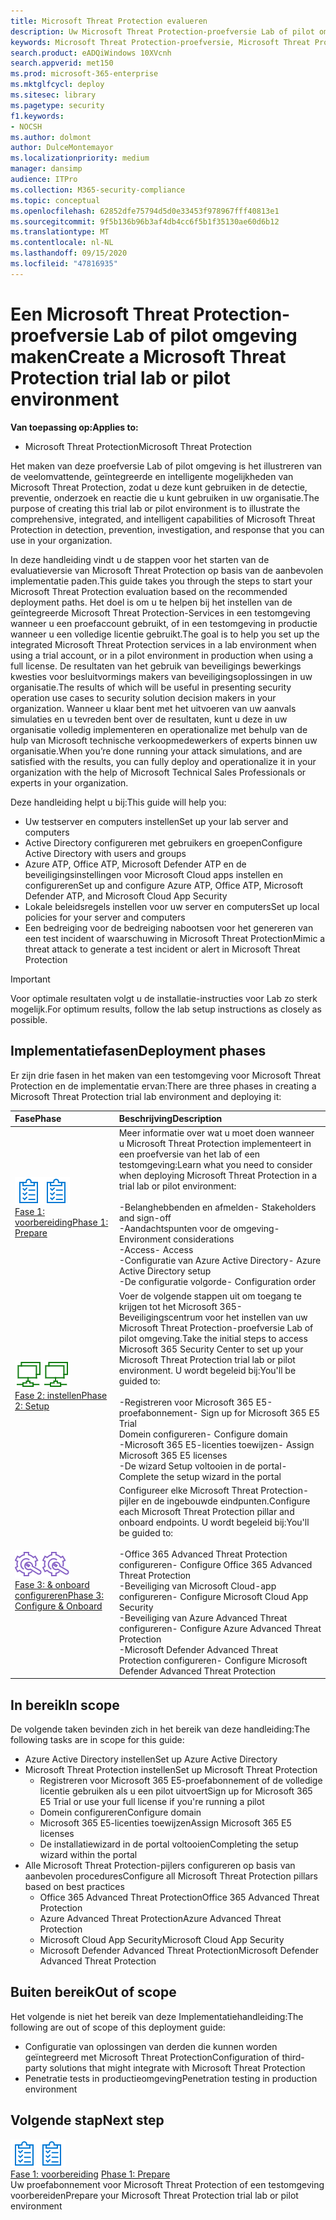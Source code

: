 ```yaml
---
title: Microsoft Threat Protection evalueren
description: Uw Microsoft Threat Protection-proefversie Lab of pilot omgeving instellen voor meer informatie over hoe de gecoördineerde oplossing voor beveiliging van apparaten, identiteit, gegevens en toepassingen uw organisatie kan helpen
keywords: Microsoft Threat Protection-proefversie, Microsoft Threat Protection, Microsoft Threat Protection, Microsoft Threat Protection evaluatie lab, Microsoft Threat Protection pilot, Cyber beveiliging, geavanceerde, permanente bedreiging, Enterprise-gebruikers, gegevens, toepassingen, incidenten, automatisch onderzoek en herstel, geavanceerde jacht
search.product: eADQiWindows 10XVcnh
search.appverid: met150
ms.prod: microsoft-365-enterprise
ms.mktglfcycl: deploy
ms.sitesec: library
ms.pagetype: security
f1.keywords:
- NOCSH
ms.author: dolmont
author: DulceMontemayor
ms.localizationpriority: medium
manager: dansimp
audience: ITPro
ms.collection: M365-security-compliance
ms.topic: conceptual
ms.openlocfilehash: 62852dfe75794d5d0e33453f978967fff40813e1
ms.sourcegitcommit: 9f5b136b96b3af4db4cc6f5b1f35130ae60d6b12
ms.translationtype: MT
ms.contentlocale: nl-NL
ms.lasthandoff: 09/15/2020
ms.locfileid: "47816935"
---
```

# <a name="create-a-microsoft-threat-protection-trial-lab-or-pilot-environment"></a><span data-ttu-id="226a3-104">Een Microsoft Threat Protection-proefversie Lab of pilot omgeving maken</span><span class="sxs-lookup"><span data-stu-id="226a3-104">Create a Microsoft Threat Protection trial lab or pilot environment</span></span> 

<span data-ttu-id="226a3-105">**Van toepassing op:**</span><span class="sxs-lookup"><span data-stu-id="226a3-105">**Applies to:**</span></span>
- <span data-ttu-id="226a3-106">Microsoft Threat Protection</span><span class="sxs-lookup"><span data-stu-id="226a3-106">Microsoft Threat Protection</span></span>

<span data-ttu-id="226a3-107">Het maken van deze proefversie Lab of pilot omgeving is het illustreren van de veelomvattende, geïntegreerde en intelligente mogelijkheden van Microsoft Threat Protection, zodat u deze kunt gebruiken in de detectie, preventie, onderzoek en reactie die u kunt gebruiken in uw organisatie.</span><span class="sxs-lookup"><span data-stu-id="226a3-107">The purpose of creating this trial lab or pilot environment is to illustrate the comprehensive, integrated, and intelligent capabilities of Microsoft Threat Protection in detection, prevention, investigation, and response that you can use in your organization.</span></span> 

<span data-ttu-id="226a3-108">In deze handleiding vindt u de stappen voor het starten van de evaluatieversie van Microsoft Threat Protection op basis van de aanbevolen implementatie paden.</span><span class="sxs-lookup"><span data-stu-id="226a3-108">This guide takes you through the steps to start your Microsoft Threat Protection evaluation based on the recommended deployment paths.</span></span> <span data-ttu-id="226a3-109">Het doel is om u te helpen bij het instellen van de geïntegreerde Microsoft Threat Protection-Services in een testomgeving wanneer u een proefaccount gebruikt, of in een testomgeving in productie wanneer u een volledige licentie gebruikt.</span><span class="sxs-lookup"><span data-stu-id="226a3-109">The goal is to help you set up the integrated Microsoft Threat Protection services in a lab environment when using a trial account, or in a pilot environment in production when using a full license.</span></span> <span data-ttu-id="226a3-110">De resultaten van het gebruik van beveiligings bewerkings kwesties voor besluitvormings makers van beveiligingsoplossingen in uw organisatie.</span><span class="sxs-lookup"><span data-stu-id="226a3-110">The results of which will be useful in presenting security operation use cases to security solution decision makers in your organization.</span></span> <span data-ttu-id="226a3-111">Wanneer u klaar bent met het uitvoeren van uw aanvals simulaties en u tevreden bent over de resultaten, kunt u deze in uw organisatie volledig implementeren en operationalize met behulp van de hulp van Microsoft technische verkoopmedewerkers of experts binnen uw organisatie.</span><span class="sxs-lookup"><span data-stu-id="226a3-111">When you’re done running your attack simulations, and are satisfied with the results, you can fully deploy and operationalize it in your organization with the help of Microsoft Technical Sales Professionals or experts in your organization.</span></span> 

<span data-ttu-id="226a3-112">Deze handleiding helpt u bij:</span><span class="sxs-lookup"><span data-stu-id="226a3-112">This guide will help you:</span></span>
- <span data-ttu-id="226a3-113">Uw testserver en computers instellen</span><span class="sxs-lookup"><span data-stu-id="226a3-113">Set up your lab server and computers</span></span>
- <span data-ttu-id="226a3-114">Active Directory configureren met gebruikers en groepen</span><span class="sxs-lookup"><span data-stu-id="226a3-114">Configure Active Directory with users and groups</span></span>
- <span data-ttu-id="226a3-115">Azure ATP, Office ATP, Microsoft Defender ATP en de beveiligingsinstellingen voor Microsoft Cloud apps instellen en configureren</span><span class="sxs-lookup"><span data-stu-id="226a3-115">Set up and configure Azure ATP, Office ATP, Microsoft Defender ATP, and Microsoft Cloud App Security</span></span>
- <span data-ttu-id="226a3-116">Lokale beleidsregels instellen voor uw server en computers</span><span class="sxs-lookup"><span data-stu-id="226a3-116">Set up local policies for your server and computers</span></span>
- <span data-ttu-id="226a3-117">Een bedreiging voor de bedreiging nabootsen voor het genereren van een test incident of waarschuwing in Microsoft Threat Protection</span><span class="sxs-lookup"><span data-stu-id="226a3-117">Mimic a threat attack to generate a test incident or alert in Microsoft Threat Protection</span></span>

>[!IMPORTANT]
><span data-ttu-id="226a3-118">Voor optimale resultaten volgt u de installatie-instructies voor Lab zo sterk mogelijk.</span><span class="sxs-lookup"><span data-stu-id="226a3-118">For optimum results, follow the lab setup instructions as closely as possible.</span></span>


## <a name="deployment-phases"></a><span data-ttu-id="226a3-119">Implementatiefasen</span><span class="sxs-lookup"><span data-stu-id="226a3-119">Deployment phases</span></span>

<span data-ttu-id="226a3-120">Er zijn drie fasen in het maken van een testomgeving voor Microsoft Threat Protection en de implementatie ervan:</span><span class="sxs-lookup"><span data-stu-id="226a3-120">There are three phases in creating a Microsoft Threat Protection trial lab environment and deploying it:</span></span>

|<span data-ttu-id="226a3-121">Fase</span><span class="sxs-lookup"><span data-stu-id="226a3-121">Phase</span></span> | <span data-ttu-id="226a3-122">Beschrijving</span><span class="sxs-lookup"><span data-stu-id="226a3-122">Description</span></span> | 
|:-------|:-----|
| <span data-ttu-id="226a3-123">![Fase 1: voorbereiding](../../media/prepare.png)</span><span class="sxs-lookup"><span data-stu-id="226a3-123">![Phase 1: Prepare](../../media/prepare.png)</span></span><br>[<span data-ttu-id="226a3-124">Fase 1: voorbereiding</span><span class="sxs-lookup"><span data-stu-id="226a3-124">Phase 1: Prepare</span></span>](prepare-mtpeval.md)| <span data-ttu-id="226a3-125">Meer informatie over wat u moet doen wanneer u Microsoft Threat Protection implementeert in een proefversie van het lab of een testomgeving:</span><span class="sxs-lookup"><span data-stu-id="226a3-125">Learn what you need to consider when deploying Microsoft Threat Protection in a trial lab or pilot environment:</span></span> <br><br><span data-ttu-id="226a3-126">-Belanghebbenden en afmelden</span><span class="sxs-lookup"><span data-stu-id="226a3-126">- Stakeholders and sign-off</span></span> <br> <span data-ttu-id="226a3-127">-Aandachtspunten voor de omgeving</span><span class="sxs-lookup"><span data-stu-id="226a3-127">- Environment considerations</span></span> <br><span data-ttu-id="226a3-128">-Access</span><span class="sxs-lookup"><span data-stu-id="226a3-128">- Access</span></span> <br><span data-ttu-id="226a3-129">-Configuratie van Azure Active Directory</span><span class="sxs-lookup"><span data-stu-id="226a3-129">- Azure Active Directory setup</span></span> <br> <span data-ttu-id="226a3-130">-De configuratie volgorde</span><span class="sxs-lookup"><span data-stu-id="226a3-130">- Configuration order</span></span>
|  <span data-ttu-id="226a3-131">![Fase 2: instellen](../../media/setup.png)</span><span class="sxs-lookup"><span data-stu-id="226a3-131">![Phase 2: Setup](../../media/setup.png)</span></span> <br>[<span data-ttu-id="226a3-132">Fase 2: instellen</span><span class="sxs-lookup"><span data-stu-id="226a3-132">Phase 2: Setup</span></span>](setup-mtpeval.md)|  <span data-ttu-id="226a3-133">Voer de volgende stappen uit om toegang te krijgen tot het Microsoft 365-Beveiligingscentrum voor het instellen van uw Microsoft Threat Protection-proefversie Lab of pilot omgeving.</span><span class="sxs-lookup"><span data-stu-id="226a3-133">Take the initial steps to access Microsoft 365 Security Center to set up your Microsoft Threat Protection trial lab or pilot environment.</span></span> <span data-ttu-id="226a3-134">U wordt begeleid bij:</span><span class="sxs-lookup"><span data-stu-id="226a3-134">You'll be guided to:</span></span><br><br><span data-ttu-id="226a3-135">-Registreren voor Microsoft 365 E5-proefabonnement</span><span class="sxs-lookup"><span data-stu-id="226a3-135">- Sign up for Microsoft 365 E5 Trial</span></span> <br>  <span data-ttu-id="226a3-136">Domein configureren</span><span class="sxs-lookup"><span data-stu-id="226a3-136">- Configure domain</span></span><br><span data-ttu-id="226a3-137">-Microsoft 365 E5-licenties toewijzen</span><span class="sxs-lookup"><span data-stu-id="226a3-137">- Assign Microsoft 365 E5 licenses</span></span><br><span data-ttu-id="226a3-138">-De wizard Setup voltooien in de portal</span><span class="sxs-lookup"><span data-stu-id="226a3-138">- Complete the setup wizard in the portal</span></span>|
|  <span data-ttu-id="226a3-139">![Fase 3: & onboard configureren](../../media/config-onboard.png)</span><span class="sxs-lookup"><span data-stu-id="226a3-139">![Phase 3: Configure & Onboard](../../media/config-onboard.png)</span></span> <br>[<span data-ttu-id="226a3-140">Fase 3: & onboard configureren</span><span class="sxs-lookup"><span data-stu-id="226a3-140">Phase 3: Configure & Onboard</span></span>](config-mtpeval.md) | <span data-ttu-id="226a3-141">Configureer elke Microsoft Threat Protection-pijler en de ingebouwde eindpunten.</span><span class="sxs-lookup"><span data-stu-id="226a3-141">Configure each Microsoft Threat Protection pillar and onboard endpoints.</span></span> <span data-ttu-id="226a3-142">U wordt begeleid bij:</span><span class="sxs-lookup"><span data-stu-id="226a3-142">You'll be guided to:</span></span><br><br><span data-ttu-id="226a3-143">-Office 365 Advanced Threat Protection configureren</span><span class="sxs-lookup"><span data-stu-id="226a3-143">- Configure Office 365 Advanced Threat Protection</span></span><br><span data-ttu-id="226a3-144">-Beveiliging van Microsoft Cloud-app configureren</span><span class="sxs-lookup"><span data-stu-id="226a3-144">- Configure Microsoft Cloud App Security</span></span><br><span data-ttu-id="226a3-145">-Beveiliging van Azure Advanced Threat configureren</span><span class="sxs-lookup"><span data-stu-id="226a3-145">- Configure Azure Advanced Threat Protection</span></span><br><span data-ttu-id="226a3-146">-Microsoft Defender Advanced Threat Protection configureren</span><span class="sxs-lookup"><span data-stu-id="226a3-146">- Configure Microsoft Defender Advanced Threat Protection</span></span> 


## <a name="in-scope"></a><span data-ttu-id="226a3-147">In bereik</span><span class="sxs-lookup"><span data-stu-id="226a3-147">In scope</span></span>

<span data-ttu-id="226a3-148">De volgende taken bevinden zich in het bereik van deze handleiding:</span><span class="sxs-lookup"><span data-stu-id="226a3-148">The following tasks are in scope for this guide:</span></span>
-   <span data-ttu-id="226a3-149">Azure Active Directory instellen</span><span class="sxs-lookup"><span data-stu-id="226a3-149">Set up Azure Active Directory</span></span>
-   <span data-ttu-id="226a3-150">Microsoft Threat Protection instellen</span><span class="sxs-lookup"><span data-stu-id="226a3-150">Set up Microsoft Threat Protection</span></span>
    -   <span data-ttu-id="226a3-151">Registreren voor Microsoft 365 E5-proefabonnement of de volledige licentie gebruiken als u een pilot uitvoert</span><span class="sxs-lookup"><span data-stu-id="226a3-151">Sign up for Microsoft 365 E5 Trial or use your full license if you're running a pilot</span></span>
    -   <span data-ttu-id="226a3-152">Domein configureren</span><span class="sxs-lookup"><span data-stu-id="226a3-152">Configure domain</span></span>
    -   <span data-ttu-id="226a3-153">Microsoft 365 E5-licenties toewijzen</span><span class="sxs-lookup"><span data-stu-id="226a3-153">Assign Microsoft 365 E5 licenses</span></span>
    -   <span data-ttu-id="226a3-154">De installatiewizard in de portal voltooien</span><span class="sxs-lookup"><span data-stu-id="226a3-154">Completing the setup wizard within the portal</span></span>
-   <span data-ttu-id="226a3-155">Alle Microsoft Threat Protection-pijlers configureren op basis van aanbevolen procedures</span><span class="sxs-lookup"><span data-stu-id="226a3-155">Configure all Microsoft Threat Protection pillars based on best practices</span></span>
    -   <span data-ttu-id="226a3-156">Office 365 Advanced Threat Protection</span><span class="sxs-lookup"><span data-stu-id="226a3-156">Office 365 Advanced Threat Protection</span></span>
    -   <span data-ttu-id="226a3-157">Azure Advanced Threat Protection</span><span class="sxs-lookup"><span data-stu-id="226a3-157">Azure Advanced Threat Protection</span></span>
    -   <span data-ttu-id="226a3-158">Microsoft Cloud App Security</span><span class="sxs-lookup"><span data-stu-id="226a3-158">Microsoft Cloud App Security</span></span>
    -   <span data-ttu-id="226a3-159">Microsoft Defender Advanced Threat Protection</span><span class="sxs-lookup"><span data-stu-id="226a3-159">Microsoft Defender Advanced Threat Protection</span></span>

## <a name="out-of-scope"></a><span data-ttu-id="226a3-160">Buiten bereik</span><span class="sxs-lookup"><span data-stu-id="226a3-160">Out of scope</span></span>

<span data-ttu-id="226a3-161">Het volgende is niet het bereik van deze Implementatiehandleiding:</span><span class="sxs-lookup"><span data-stu-id="226a3-161">The following are out of scope of this deployment guide:</span></span>

-   <span data-ttu-id="226a3-162">Configuratie van oplossingen van derden die kunnen worden geïntegreerd met Microsoft Threat Protection</span><span class="sxs-lookup"><span data-stu-id="226a3-162">Configuration of third-party solutions that might integrate with Microsoft Threat Protection</span></span>
-   <span data-ttu-id="226a3-163">Penetratie tests in productieomgeving</span><span class="sxs-lookup"><span data-stu-id="226a3-163">Penetration testing in production environment</span></span>

## <a name="next-step"></a><span data-ttu-id="226a3-164">Volgende stap</span><span class="sxs-lookup"><span data-stu-id="226a3-164">Next step</span></span>
<span data-ttu-id="226a3-165">![Fase 1: voorbereiding](../../media/prepare.png)</span><span class="sxs-lookup"><span data-stu-id="226a3-165">![Phase 1: Prepare](../../media/prepare.png)</span></span> <br><span data-ttu-id="226a3-166">[Fase 1: voorbereiding](prepare-mtpeval.md) 
</span><span class="sxs-lookup"><span data-stu-id="226a3-166">[Phase 1: Prepare](prepare-mtpeval.md) 
</span></span><br> <span data-ttu-id="226a3-167">Uw proefabonnement voor Microsoft Threat Protection of een testomgeving voorbereiden</span><span class="sxs-lookup"><span data-stu-id="226a3-167">Prepare your Microsoft Threat Protection trial lab or pilot environment</span></span>
